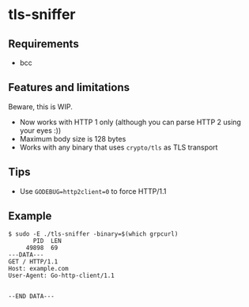 # tls-sniffer

## Requirements

- bcc

## Features and limitations

Beware, this is WIP.

- Now works with HTTP 1 only (although you can parse HTTP 2 using your eyes :))
- Maximum body size is 128 bytes
- Works with any binary that uses `crypto/tls` as TLS transport

## Tips

- Use `GODEBUG=http2client=0` to force HTTP/1.1

## Example

```shell
$ sudo -E ./tls-sniffer -binary=$(which grpcurl)
       PID	LEN
     49898	69
---DATA---
GET / HTTP/1.1
Host: example.com
User-Agent: Go-http-client/1.1


--END DATA---
```
